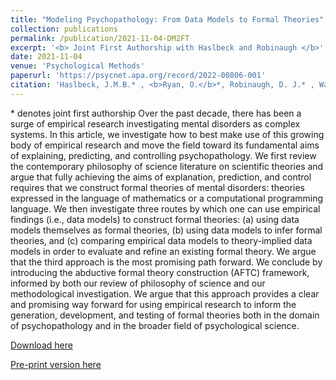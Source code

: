 ```yaml
---
title: "Modeling Psychopathology: From Data Models to Formal Theories"
collection: publications
permalink: /publication/2021-11-04-DM2FT
excerpt: '<b> Joint First Authorship with Haslbeck and Robinaugh </b>'
date: 2021-11-04
venue: 'Psychological Methods'
paperurl: 'https://psycnet.apa.org/record/2022-00806-001'
citation: 'Haslbeck, J.M.B.* , <b>Ryan, O.</b>*, Robinaugh, D. J.* , Waldorp, L. J., & Borsboom, D. (2021). Modeling psychopathology: From data models to formal theories. Psychological Methods.'
---
```


\* denotes joint first authorship
Over the past decade, there has been a surge of empirical research investigating mental disorders as complex systems. In this article, we investigate how to best make use of this growing body of empirical research and move the field toward its fundamental aims of explaining, predicting, and controlling psychopathology. We first review the contemporary philosophy of science literature on scientific theories and argue that fully achieving the aims of explanation, prediction, and control requires that we construct formal theories of mental disorders: theories expressed in the language of mathematics or a computational programming language. We then investigate three routes by which one can use empirical findings (i.e., data models) to construct formal theories: (a) using data models themselves as formal theories, (b) using data models to infer formal theories, and (c) comparing empirical data models to theory-implied data models in order to evaluate and refine an existing formal theory. We argue that the third approach is the most promising path forward. We conclude by introducing the abductive formal theory construction (AFTC) framework, informed by both our review of philosophy of science and our methodological investigation. We argue that this approach provides a clear and promising way forward for using empirical research to inform the generation, development, and testing of formal theories both in the domain of psychopathology and in the broader field of psychological science.

[Download here](https://psycnet.apa.org/record/2022-00806-001)

[Pre-print version here](https://psyarxiv.com/jgm7f/)
